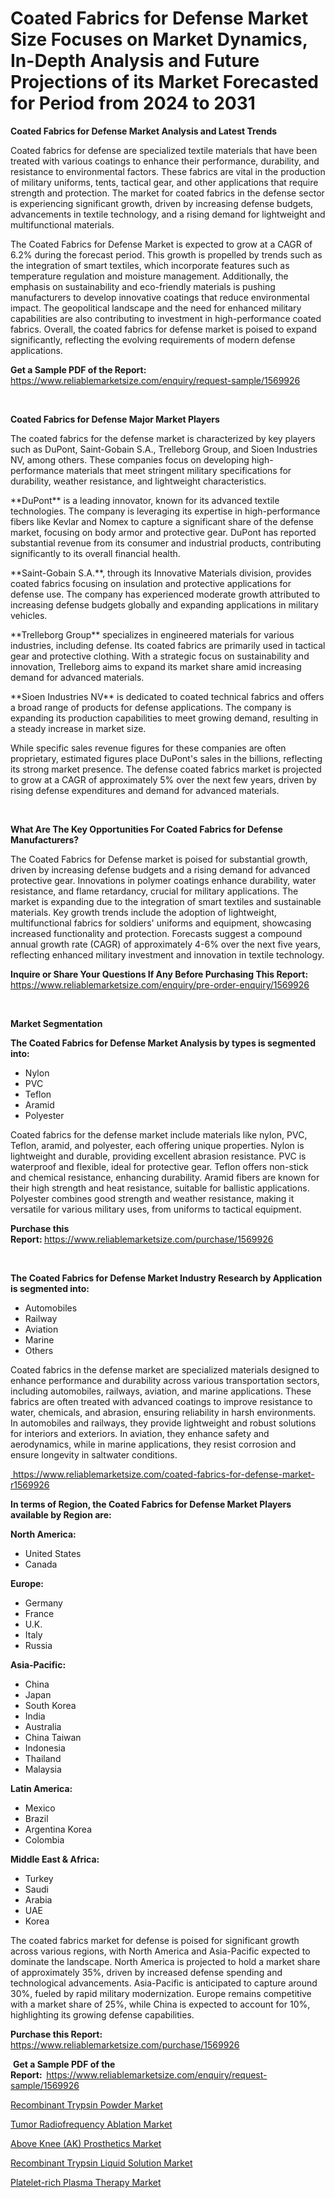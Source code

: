 <p><h1>Coated Fabrics for Defense Market Size Focuses on Market Dynamics, In-Depth Analysis and Future Projections of its Market Forecasted for Period from 2024 to 2031</h1></p><p><strong>Coated Fabrics for Defense Market Analysis and Latest Trends</strong></p>
<p><p>Coated fabrics for defense are specialized textile materials that have been treated with various coatings to enhance their performance, durability, and resistance to environmental factors. These fabrics are vital in the production of military uniforms, tents, tactical gear, and other applications that require strength and protection. The market for coated fabrics in the defense sector is experiencing significant growth, driven by increasing defense budgets, advancements in textile technology, and a rising demand for lightweight and multifunctional materials.</p><p>The Coated Fabrics for Defense Market is expected to grow at a CAGR of 6.2% during the forecast period. This growth is propelled by trends such as the integration of smart textiles, which incorporate features such as temperature regulation and moisture management. Additionally, the emphasis on sustainability and eco-friendly materials is pushing manufacturers to develop innovative coatings that reduce environmental impact. The geopolitical landscape and the need for enhanced military capabilities are also contributing to investment in high-performance coated fabrics. Overall, the coated fabrics for defense market is poised to expand significantly, reflecting the evolving requirements of modern defense applications.</p></p>
<p><strong>Get a Sample PDF of the Report:&nbsp;</strong> <a href="https://www.reliablemarketsize.com/enquiry/request-sample/1569926?utm_campaign=1745&utm_medium=2&utm_source=Github&utm_content=ia&utm_term=14102024&utm_id=coated-fabrics-for-defense">https://www.reliablemarketsize.com/enquiry/request-sample/1569926</a></p>
<p>&nbsp;</p>
<p><strong>Coated Fabrics for Defense Major Market Players</strong></p>
<p><p>The coated fabrics for the defense market is characterized by key players such as DuPont, Saint-Gobain S.A., Trelleborg Group, and Sioen Industries NV, among others. These companies focus on developing high-performance materials that meet stringent military specifications for durability, weather resistance, and lightweight characteristics.</p><p>**DuPont** is a leading innovator, known for its advanced textile technologies. The company is leveraging its expertise in high-performance fibers like Kevlar and Nomex to capture a significant share of the defense market, focusing on body armor and protective gear. DuPont has reported substantial revenue from its consumer and industrial products, contributing significantly to its overall financial health.</p><p>**Saint-Gobain S.A.**, through its Innovative Materials division, provides coated fabrics focusing on insulation and protective applications for defense use. The company has experienced moderate growth attributed to increasing defense budgets globally and expanding applications in military vehicles.</p><p>**Trelleborg Group** specializes in engineered materials for various industries, including defense. Its coated fabrics are primarily used in tactical gear and protective clothing. With a strategic focus on sustainability and innovation, Trelleborg aims to expand its market share amid increasing demand for advanced materials.</p><p>**Sioen Industries NV** is dedicated to coated technical fabrics and offers a broad range of products for defense applications. The company is expanding its production capabilities to meet growing demand, resulting in a steady increase in market size.</p><p>While specific sales revenue figures for these companies are often proprietary, estimated figures place DuPont's sales in the billions, reflecting its strong market presence. The defense coated fabrics market is projected to grow at a CAGR of approximately 5% over the next few years, driven by rising defense expenditures and demand for advanced materials.</p></p>
<p>&nbsp;</p>
<p><strong>What Are The Key Opportunities For Coated Fabrics for Defense Manufacturers?</strong></p>
<p><p>The Coated Fabrics for Defense market is poised for substantial growth, driven by increasing defense budgets and a rising demand for advanced protective gear. Innovations in polymer coatings enhance durability, water resistance, and flame retardancy, crucial for military applications. The market is expanding due to the integration of smart textiles and sustainable materials. Key growth trends include the adoption of lightweight, multifunctional fabrics for soldiers' uniforms and equipment, showcasing increased functionality and protection. Forecasts suggest a compound annual growth rate (CAGR) of approximately 4-6% over the next five years, reflecting enhanced military investment and innovation in textile technology.</p></p>
<p><strong>Inquire or Share Your Questions If Any Before Purchasing This Report:</strong> <a href="https://www.reliablemarketsize.com/enquiry/pre-order-enquiry/1569926?utm_campaign=1745&utm_medium=2&utm_source=Github&utm_content=ia&utm_term=14102024&utm_id=coated-fabrics-for-defense">https://www.reliablemarketsize.com/enquiry/pre-order-enquiry/1569926</a></p>
<p>&nbsp;</p>
<p><strong>Market Segmentation</strong></p>
<p><strong>The Coated Fabrics for Defense Market Analysis by types is segmented into:</strong></p>
<p><ul><li>Nylon</li><li>PVC</li><li>Teflon</li><li>Aramid</li><li>Polyester</li></ul></p>
<p><p>Coated fabrics for the defense market include materials like nylon, PVC, Teflon, aramid, and polyester, each offering unique properties. Nylon is lightweight and durable, providing excellent abrasion resistance. PVC is waterproof and flexible, ideal for protective gear. Teflon offers non-stick and chemical resistance, enhancing durability. Aramid fibers are known for their high strength and heat resistance, suitable for ballistic applications. Polyester combines good strength and weather resistance, making it versatile for various military uses, from uniforms to tactical equipment.</p></p>
<p><strong>Purchase this Report:&nbsp;</strong><a href="https://www.reliablemarketsize.com/purchase/1569926?utm_campaign=1745&utm_medium=2&utm_source=Github&utm_content=ia&utm_term=14102024&utm_id=coated-fabrics-for-defense">https://www.reliablemarketsize.com/purchase/1569926</a></p>
<p>&nbsp;</p>
<p><strong>The Coated Fabrics for Defense Market Industry Research by Application is segmented into:</strong></p>
<p><ul><li>Automobiles</li><li>Railway</li><li>Aviation</li><li>Marine</li><li>Others</li></ul></p>
<p><p>Coated fabrics in the defense market are specialized materials designed to enhance performance and durability across various transportation sectors, including automobiles, railways, aviation, and marine applications. These fabrics are often treated with advanced coatings to improve resistance to water, chemicals, and abrasion, ensuring reliability in harsh environments. In automobiles and railways, they provide lightweight and robust solutions for interiors and exteriors. In aviation, they enhance safety and aerodynamics, while in marine applications, they resist corrosion and ensure longevity in saltwater conditions.</p></p>
<p><a href="https://www.reliablemarketsize.com/coated-fabrics-for-defense-market-r1569926?utm_campaign=1745&utm_medium=2&utm_source=Github&utm_content=ia&utm_term=14102024&utm_id=coated-fabrics-for-defense">&nbsp;https://www.reliablemarketsize.com/coated-fabrics-for-defense-market-r1569926</a></p>
<p><strong>In terms of Region, the Coated Fabrics for Defense Market Players available by Region are:</strong></p>
<p>
    <p> <strong> North America: </strong>
        <ul>
            <li>United States</li>
            <li>Canada</li>
        </ul>
        </p> 
    <p> <strong> Europe: </strong>
        <ul>
            <li>Germany</li>
            <li>France</li>
            <li>U.K.</li>
            <li>Italy</li>
            <li>Russia</li>
        </ul>
        </p> 
    <p> <strong> Asia-Pacific: </strong>
        <ul>
            <li>China</li>
            <li>Japan</li>
            <li>South Korea</li>
            <li>India</li>
            <li>Australia</li>
            <li>China Taiwan</li>
            <li>Indonesia</li>
            <li>Thailand</li>
            <li>Malaysia</li>
        </ul>
        </p> 
    <p> <strong> Latin America: </strong>
        <ul>
            <li>Mexico</li>
            <li>Brazil</li>
            <li>Argentina Korea</li>
            <li>Colombia</li>
        </ul>
        </p> 
    <p> <strong> Middle East & Africa: </strong>
        <ul>
            <li>Turkey</li>
            <li>Saudi</li>
            <li>Arabia</li>
            <li>UAE</li>
            <li>Korea</li>
        </ul>
    </p>
    </p>
<p><p>The coated fabrics market for defense is poised for significant growth across various regions, with North America and Asia-Pacific expected to dominate the landscape. North America is projected to hold a market share of approximately 35%, driven by increased defense spending and technological advancements. Asia-Pacific is anticipated to capture around 30%, fueled by rapid military modernization. Europe remains competitive with a market share of 25%, while China is expected to account for 10%, highlighting its growing defense capabilities.</p></p>
<p><strong>Purchase this Report: </strong><a href="https://www.reliablemarketsize.com/purchase/1569926?utm_campaign=1745&utm_medium=2&utm_source=Github&utm_content=ia&utm_term=14102024&utm_id=coated-fabrics-for-defense">https://www.reliablemarketsize.com/purchase/1569926</a></p>
<p>&nbsp;<strong>Get a Sample PDF of the Report:&nbsp;&nbsp;</strong><a href="https://www.reliablemarketsize.com/enquiry/request-sample/1569926?utm_campaign=1745&utm_medium=2&utm_source=Github&utm_content=ia&utm_term=14102024&utm_id=coated-fabrics-for-defense">https://www.reliablemarketsize.com/enquiry/request-sample/1569926</a></p>
<p><strong></strong></p>
<p><p><a href="https://www.linkedin.com/pulse/insights-recombinant-trypsin-powder-market-players-size-geographical-wrgxe?trk=public_post_embed_feed-article-content&utm_campaign=1745&utm_medium=2&utm_source=Github&utm_content=ia&utm_term=14102024&utm_id=coated-fabrics-for-defense">Recombinant Trypsin Powder Market</a></p><p><a href="https://www.linkedin.com/pulse/what-factors-influence-tumor-radiofrequency-ablation-market-coming-byxge?utm_campaign=1745&utm_medium=2&utm_source=Github&utm_content=ia&utm_term=14102024&utm_id=coated-fabrics-for-defense">Tumor Radiofrequency Ablation Market</a></p><p><a href="https://www.linkedin.com/pulse/above-knee-ak-prosthetics-market-drivers-challenges-forecast-oiexe?trk=public_post_embed_feed-article-content&utm_campaign=1745&utm_medium=2&utm_source=Github&utm_content=ia&utm_term=14102024&utm_id=coated-fabrics-for-defense">Above Knee (AK) Prosthetics Market</a></p><p><a href="https://www.linkedin.com/pulse/recombinant-trypsin-liquid-solution-market-revolution-size-nyoye?trk=public_post_embed_feed-article-content&utm_campaign=1745&utm_medium=2&utm_source=Github&utm_content=ia&utm_term=14102024&utm_id=coated-fabrics-for-defense">Recombinant Trypsin Liquid Solution Market</a></p><p><a href="https://www.linkedin.com/pulse/platelet-rich-plasma-therapy-market-trends-detailed-study-v6h6e?trk=public_post_embed_feed-article-content&utm_campaign=1745&utm_medium=2&utm_source=Github&utm_content=ia&utm_term=14102024&utm_id=coated-fabrics-for-defense">Platelet-rich Plasma Therapy Market</a></p></p>